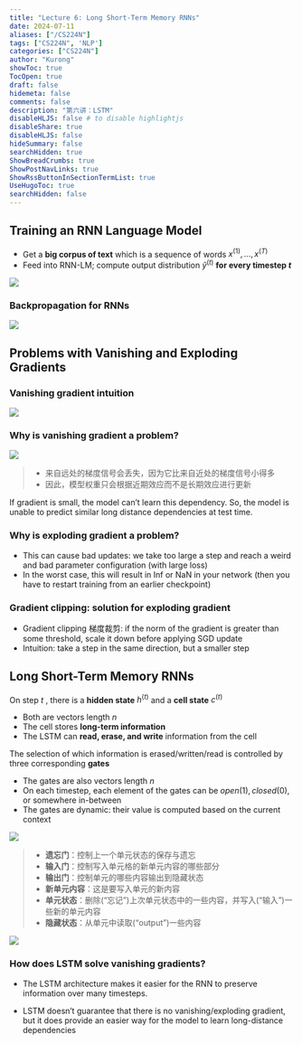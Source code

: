 ```yaml
---
title: "Lecture 6: Long Short-Term Memory RNNs"
date: 2024-07-11
aliases: ["/CS224N"]
tags: ["CS224N", 'NLP']
categories: ["CS224N"]
author: "Kurong"
showToc: true
TocOpen: true
draft: false
hidemeta: false
comments: false
description: "第六讲：LSTM"
disableHLJS: false # to disable highlightjs
disableShare: true
disableHLJS: false
hideSummary: false
searchHidden: true
ShowBreadCrumbs: true
ShowPostNavLinks: true
ShowRssButtonInSectionTermList: true
UseHugoToc: true
searchHidden: false
---
```


## Training an RNN Language Model

- Get a **big corpus of text** which is a sequence of words $x^{(1)},...,x^{(T)}$
- Feed into RNN-LM; compute output distribution  $\hat y ^{(t)}$ **for every timestep $t$​** 

![](/img/CS224N/lesson_6/img1.png)

### Backpropagation for RNNs

![](/img/CS224N/lesson_6/img2.png)



## Problems with Vanishing and Exploding Gradients

### Vanishing gradient intuition

![](/img/CS224N/lesson_6/img3.png)

### Why is vanishing gradient a problem?

![](/img/CS224N/lesson_6/img4.png)

> - 来自远处的梯度信号会丢失，因为它比来自近处的梯度信号小得多
> - 因此，模型权重只会根据近期效应而不是长期效应进行更新

If gradient is small, the model can’t learn this dependency. So, the model is unable to predict similar long distance dependencies at test time.

### Why is exploding gradient a problem?

- This can cause bad updates: we take too large a step and reach a weird and bad  parameter configuration (with large loss)
- In the worst case, this will result in Inf or NaN in your network (then you have to restart training from an earlier checkpoint)

### Gradient clipping: solution for exploding gradient

- Gradient clipping 梯度裁剪: if the norm of the gradient is greater than some threshold, scale it  down before applying SGD update
- Intuition: take a step in the same direction, but a smaller step



## Long Short-Term Memory RNNs

On step $t$ , there is a **hidden state**  $h^{(t)}$ and a **cell state** $c^{(t)}$​

- Both are vectors length $n$
- The cell stores **long-term information**
- The LSTM can **read, erase, and write** information from the cell

The selection of which information is erased/written/read is controlled by three corresponding **gates**

- The gates are also vectors length $n$
- On each timestep, each element of the gates can be $open (1), closed (0)$, or somewhere in-between
- The gates are dynamic: their value is computed based on the current context

![](/img/CS224N/lesson_6/img5.png)

> - **遗忘门**：控制上一个单元状态的保存与遗忘
> - **输入门**：控制写入单元格的新单元内容的哪些部分
> - **输出门**：控制单元的哪些内容输出到隐藏状态
> - **新单元内容**：这是要写入单元的新内容
> - **单元状态**：删除(“忘记”)上次单元状态中的一些内容，并写入(“输入”)一些新的单元内容
> - **隐藏状态**：从单元中读取(“output”)一些内容

![](/img/CS224N/lesson_6/img6.png)

### How does LSTM solve vanishing gradients?

- The LSTM architecture makes it easier for the RNN to  preserve information over many timesteps.

- LSTM doesn’t guarantee that there is no vanishing/exploding  gradient, but it does provide an easier way for the model to learn  long-distance dependencies

